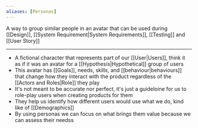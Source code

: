 ```yaml
---
aliases: [Personas]
---
```


A way to group similar people in an avatar that can be used during [[Design]], [[System Requirement|System Requirements]], [[Testing]] and [[User Story]]

---

- A fictional character that represents part of our [[User|Users]], think it as if it was an avatar for a [[Hypothesis|Hypothetical]] group of users
- This avatar has [[Goals]], needs, skills, and [[behaviour|behaviours]] that change how they interact with the product regardless of the [[Actors and Roles|Role]] they play
- It's not meant to be accurate nor perfect, it's just a guideloine for us to role-play users when creating products for them
- They help us identify how different users would use what we do, kind like of [[Demographics]]
- By using personas we can focus on what brings them value because we can assess their needss
